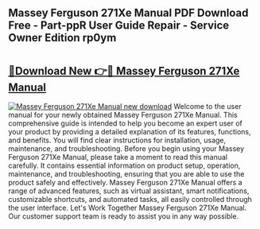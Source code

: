 ## Massey Ferguson 271Xe Manual PDF Download Free - Part-ppR User Guide Repair - Service Owner Edition rp0ym

# <h2><a href="http://bc89726.oget.top/?id=Massey+Ferguson+271Xe+Manual">🔗Download New 👉🔴 Massey Ferguson 271Xe Manual</a></h2>

[![Massey Ferguson 271Xe Manual new download](https://i.imgur.com/5g1atiW.png)](http://bc89726.oget.top/?id=Massey+Ferguson+271Xe+Manual)
Welcome to the user manual for your newly obtained Massey Ferguson 271Xe Manual. This comprehensive guide is intended to help you become an expert user of your product by providing a detailed explanation of its features, functions, and benefits. You will find clear instructions for installation, usage, maintenance, and troubleshooting. Before you begin using your Massey Ferguson 271Xe Manual, please take a moment to read this manual carefully. It contains essential information on product setup, operation, maintenance, and troubleshooting, ensuring that you are able to use the product safely and effectively. Massey Ferguson 271Xe Manual offers a range of advanced features, such as virtual assistant, smart notifications, customizable shortcuts, and automated tasks, all easily controlled through the user interface. Let's Work Together Massey Ferguson 271Xe Manual. Our customer support team is ready to assist you in any way possible.
